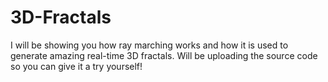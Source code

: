 # 3D-Fractals
I will be showing you how ray marching works and how it is used to generate amazing real-time 3D fractals.  Will be uploading the source code so you can give it a try yourself!
